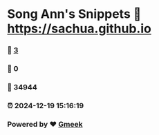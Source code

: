 # Song Ann's Snippets :link: https://sachua.github.io 
### :page_facing_up: [3](https://sachua.github.io/tag.html) 
### :speech_balloon: 0 
### :hibiscus: 34944 
### :alarm_clock: 2024-12-19 15:16:19 
### Powered by :heart: [Gmeek](https://github.com/Meekdai/Gmeek)
